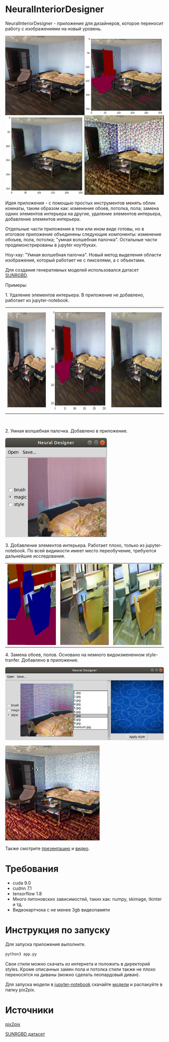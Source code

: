 # NeuralInteriorDesigner
<p>NeuralInteriorDesigner - приложение для дизайнеров, которое переносит работу с изображениями на новый уровень.</p>

<p><img alt="" src="https://github.com/alexander-shustanov/neural-interioir-designer/blob/master/presentation/LOGO.jpg?raw=true" /></p>

<p>Идея приложения - с помощью простых инструментов менять облик комнаты, таким образом как: изменение обоев, потолка, пола;&nbsp;замена одних элементов интерьера на другие, удаление&nbsp;элементов интерьера, добавление элементов интерьера.</p>

<p>Отдельные части приложения в том или ином виде готовы, но в итоговое приложение объединены следующие компоненты: изменение обоъев, пола, потолка; &quot;умная волшебная палочка&quot;. Остальные части продемонстрированы в jupyter ноутбуках.</p>

<p>Ноу-хау: &quot;Умная волшебная палочка&quot;. Новый метод выделения области изображения, который работает не с пикселями, а с объектами.&nbsp;</p>

<p>Для создания генеративных моделей использовался датасет <a href="http://rgbd.cs.princeton.edu/">SUNRGBD</a>.&nbsp;</p>

<p>Примеры:&nbsp;</p>

<p>1. Удаление элементов интерьера. В&nbsp;приложение не добавлено, работает из jupyter-notebook.</p>

<table align="center" border="0" cellpadding="0" cellspacing="0">
	<tbody>
		<tr>
			<td><img alt="original" src="https://github.com/alexander-shustanov/neural-interioir-designer/blob/master/presentation/removing_original.jpg?raw=true" style="height:300px; width:225px" width="300" height="300" /></td>
			<td><img alt="altered" src="https://github.com/alexander-shustanov/neural-interioir-designer/blob/master/presentation/altered.jpg?raw=true" style="height:327px; width:331px" /></td>
			<td><img alt="result" src="https://github.com/alexander-shustanov/neural-interioir-designer/blob/master/presentation/without_chair.jpg?raw=true" style="height:300px; width:295px" /></td>
		</tr>
	</tbody>
</table>

<p>&nbsp;</p>

<p>2. Умная волшебная палочка. Добавлено в приложение.</p>

<p><img alt="magic" src="https://github.com/alexander-shustanov/neural-interioir-designer/blob/master/presentation/application/Screenshot%20from%202018-05-19%2015-33-51.png?raw=true" style="height:314px; width:323px" /></p>

<p>3. Добавление элементов интерьера. Работает плохо, только из jupyter-notebook. По всей видимости имеет место переобучение, требуются дальнейшие исследования.</p>

<table align="center" border="0" cellpadding="0" cellspacing="0">
	<tbody>
		<tr>
			<td><img alt="input" src="https://github.com/alexander-shustanov/neural-interioir-designer/blob/master/presentation/generative/1_input.png?raw=true" style="height:256px; width:256px" /></td>
			<td><img alt="result" src="https://github.com/alexander-shustanov/neural-interioir-designer/blob/master/presentation/generative/1_output.png?raw=true" style="height:256px; width:256px" /></td>
			<td><img alt="target" src="https://github.com/alexander-shustanov/neural-interioir-designer/blob/master/presentation/generative/1_target.png?raw=true" style="height:256px; width:256px" /></td>
		</tr>
	</tbody>
</table>

<p>4. Замена обоев, полов. Основано на немного видоизмененном style-tranfer. Добавлено в приложение.</p>

<p><img alt="" src="https://github.com/alexander-shustanov/neural-interioir-designer/blob/master/presentation/application/Screenshot%20from%202018-05-19%2015-34-16.png?raw=true" /></p>

<p><img alt="" src="https://github.com/alexander-shustanov/neural-interioir-designer/blob/master/presentation/application/new_wallpaper.png?raw=true" /></p>

Также смотрите [презентацию](https://docs.google.com/presentation/d/1qarSe9f87gavkwd_HIe4h0qx93R9wYjG-r5xJf9HhbI/edit?usp=sharing) и [видео](https://vimeo.com/270951743).

# Требования
* cuda 9.0
* cudnn 7.1
* tensorflow 1.8
* Много питоновских зависимостей, таких как: numpy, skimage, tkinter и тд.
* Видеокартчока с не менее 3gb видеопамяти


# Инструкция по запуску

Для запуска приложения выполните. 

```bash
python3 app.py
```
Свои стили можно скачать из интернета и положить в директорий styles. Кроме описанных замен пола и потолка стили также не плохо переносятся на диваны (можно сделать леопардовый диван).

Для запуска модели в [jupyter-notebook](https://github.com/alexander-shustanov/neural-interioir-designer/blob/master/pix2pix/generate.ipynb) скачайте [модели](https://drive.google.com/drive/folders/1-s_thwO3ZPERqZyWJKKJtvL0et9lbe3L) и распакуйте в папку pix2pix.


# Источники

[pix2pix](https://github.com/affinelayer/pix2pix-tensorflow)

[SUNRGBD датасет](http://rgbd.cs.princeton.edu/)

